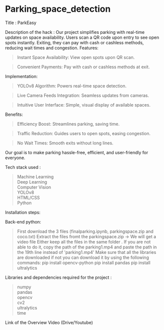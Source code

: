 # Parking_space_detection

Title : ParkEasy


Description of the hack : 
Our project simplifies parking with real-time updates on space availability. Users scan a QR code upon entry to see open spots instantly. Exiting, they can pay with cash or cashless methods, reducing wait times and congestion.
Features:

>Instant Space Availability: View open spots upon QR scan.

>Convenient Payments: Pay with cash or cashless methods at exit.

Implementation:

>YOLOv8 Algorithm: Powers real-time space detection.

>Live Camera Feeds Integration: Seamless updates from cameras.

>Intuitive User Interface: Simple, visual display of available spaces.

Benefits:

>Efficiency Boost: Streamlines parking, saving time.

>Traffic Reduction: Guides users to open spots, easing congestion.

>No Wait Times: Smooth exits without long lines.

Our goal is to make parking hassle-free, efficient, and user-friendly for everyone.



Tech stack used : 
>Machine Learning     
>Deep Learning     
>Computer Vision    
>YOLOv8    
 >HTML/CSS     
>Python


Installation steps: 

Back-end python:

>First download the 3 files (finalparking.ipynb, parkingspace.zip and coco.txt)
>Extract the files fromt the parkingspace.zip -> We will get a video file
>Either keep all the files in the same folder . If you are not able to do it, copy the path of the parking1.mp4 and paste the path in the 19th line instead of 'parking1.mp4'
>Make sure that all the libraries are downloaded if not you can download it by using the following commands:
 pip install opencv-python
 pip install pandas
 pip install ultralytics

Libraries and dependencies required for the project :
>numpy     
>pandas     
>opencv  
>cv2  
>ultralytics  
>time

 
Link of the Overview Video (Drive/Youtube) 
